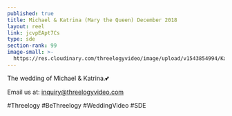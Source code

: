 ```yaml
---
published: true
title: Michael & Katrina (Mary the Queen) December 2018
layout: reel
link: jcvpEApt7Cs
type: sde
section-rank: 99
image-small: >-
  https://res.cloudinary.com/threelogyvideo/image/upload/v1543854994/Katrina-02a.jpg
---
```

The wedding of Michael & Katrina.💕 

Email us at: inquiry@threelogyvideo.com 

#Threelogy #BeThreelogy #WeddingVideo #SDE